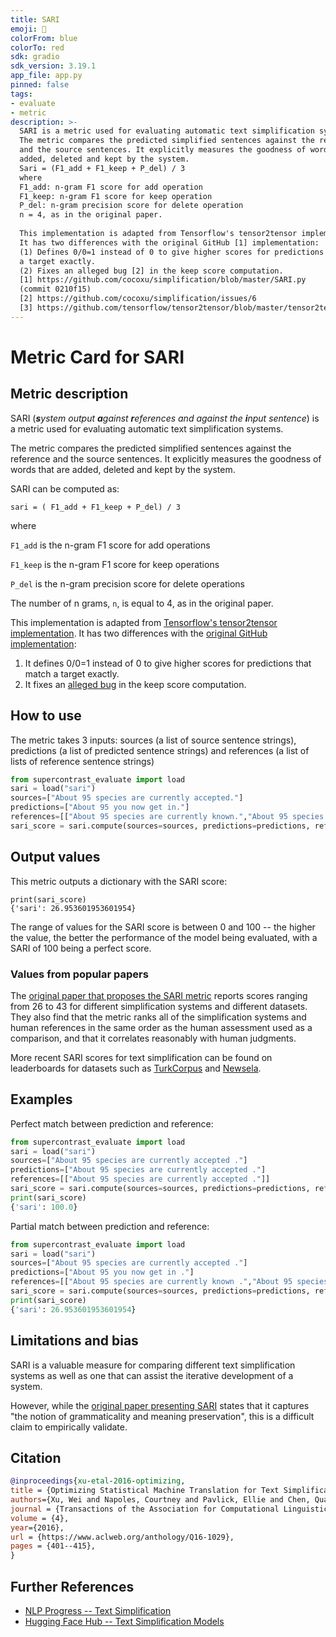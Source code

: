 ```yaml
---
title: SARI
emoji: 🤗 
colorFrom: blue
colorTo: red
sdk: gradio
sdk_version: 3.19.1
app_file: app.py
pinned: false
tags:
- evaluate
- metric
description: >-
  SARI is a metric used for evaluating automatic text simplification systems.
  The metric compares the predicted simplified sentences against the reference
  and the source sentences. It explicitly measures the goodness of words that are
  added, deleted and kept by the system.
  Sari = (F1_add + F1_keep + P_del) / 3
  where
  F1_add: n-gram F1 score for add operation
  F1_keep: n-gram F1 score for keep operation
  P_del: n-gram precision score for delete operation
  n = 4, as in the original paper.
  
  This implementation is adapted from Tensorflow's tensor2tensor implementation [3].
  It has two differences with the original GitHub [1] implementation:
  (1) Defines 0/0=1 instead of 0 to give higher scores for predictions that match
  a target exactly.
  (2) Fixes an alleged bug [2] in the keep score computation.
  [1] https://github.com/cocoxu/simplification/blob/master/SARI.py
  (commit 0210f15)
  [2] https://github.com/cocoxu/simplification/issues/6
  [3] https://github.com/tensorflow/tensor2tensor/blob/master/tensor2tensor/utils/sari_hook.py
---
```


# Metric Card for SARI


## Metric description
SARI (***s**ystem output **a**gainst **r**eferences and against the **i**nput sentence*) is a metric used for evaluating automatic text simplification systems. 

The metric compares the predicted simplified sentences against the reference and the source sentences. It explicitly measures the goodness of words that are added, deleted and kept by the system. 

SARI can be computed as:

`sari = ( F1_add + F1_keep + P_del) / 3`

where 

`F1_add` is the n-gram F1 score for add operations

`F1_keep` is the n-gram F1 score for keep operations 

`P_del` is the n-gram precision score for delete operations

The number of n grams, `n`, is equal to 4, as in the original paper. 

This implementation is adapted from [Tensorflow's tensor2tensor implementation](https://github.com/tensorflow/tensor2tensor/blob/master/tensor2tensor/utils/sari_hook.py).
It has two differences with the [original GitHub implementation](https://github.com/cocoxu/simplification/blob/master/SARI.py):

1) It defines 0/0=1 instead of 0 to give higher scores for predictions that match a target exactly.
2) It fixes an [alleged bug](https://github.com/cocoxu/simplification/issues/6) in the keep score computation.



## How to use 

The metric takes 3 inputs: sources (a list of source sentence strings), predictions (a list of predicted sentence strings) and references (a list of lists of reference sentence strings)

```python
from supercontrast_evaluate import load
sari = load("sari")
sources=["About 95 species are currently accepted."]
predictions=["About 95 you now get in."]
references=[["About 95 species are currently known.","About 95 species are now accepted.","95 species are now accepted."]]
sari_score = sari.compute(sources=sources, predictions=predictions, references=references)
```
## Output values

This metric outputs a dictionary with the SARI score:

```
print(sari_score)
{'sari': 26.953601953601954}
```

The range of values for the SARI score is between 0 and 100 -- the higher the value, the better the performance of the model being evaluated, with a SARI of 100 being a perfect score.

### Values from popular papers

The [original paper that proposes the SARI metric](https://aclanthology.org/Q16-1029.pdf) reports scores ranging from 26 to 43 for different simplification systems and different datasets. They also find that the metric ranks all of the simplification systems and human references in the same order as the human assessment used as a comparison, and that it correlates reasonably with human judgments.

More recent SARI scores for text simplification can be found on leaderboards for datasets such as [TurkCorpus](https://paperswithcode.com/sota/text-simplification-on-turkcorpus) and [Newsela](https://paperswithcode.com/sota/text-simplification-on-newsela).

## Examples 

Perfect match between prediction and reference:

```python
from supercontrast_evaluate import load
sari = load("sari")
sources=["About 95 species are currently accepted ."]
predictions=["About 95 species are currently accepted ."]
references=[["About 95 species are currently accepted ."]]
sari_score = sari.compute(sources=sources, predictions=predictions, references=references)
print(sari_score)
{'sari': 100.0}
```

Partial match between prediction and reference:

```python
from supercontrast_evaluate import load
sari = load("sari")
sources=["About 95 species are currently accepted ."]
predictions=["About 95 you now get in ."]
references=[["About 95 species are currently known .","About 95 species are now accepted .","95 species are now accepted ."]]
sari_score = sari.compute(sources=sources, predictions=predictions, references=references)
print(sari_score)
{'sari': 26.953601953601954}
```

## Limitations and bias

SARI is a valuable measure for comparing different text simplification systems as well as one that can assist the iterative development of a system. 

However, while the [original paper presenting SARI](https://aclanthology.org/Q16-1029.pdf) states that it captures "the notion of grammaticality and meaning preservation", this is a difficult claim to empirically validate.

## Citation

```bibtex
@inproceedings{xu-etal-2016-optimizing,
title = {Optimizing Statistical Machine Translation for Text Simplification},
authors={Xu, Wei and Napoles, Courtney and Pavlick, Ellie and Chen, Quanze and Callison-Burch, Chris},
journal = {Transactions of the Association for Computational Linguistics},
volume = {4},
year={2016},
url = {https://www.aclweb.org/anthology/Q16-1029},
pages = {401--415},
}
```

## Further References 

- [NLP Progress -- Text Simplification](http://nlpprogress.com/english/simplification.html)
- [Hugging Face Hub -- Text Simplification Models](https://huggingface.co/datasets?filter=task_ids:text-simplification)
